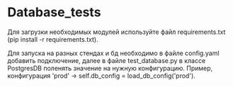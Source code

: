 # Database_tests

Для загрузки необходимых модулей используйте файл requirements.txt (pip install -r requirements.txt).

Для запуска на разных стендах и бд необходимо в файле config.yaml добавить подключение, далее в файле test_database.py в классе PostgresDB поленять значение на нужную конфигурацию.
Пример, конфигурация 'prod' -> self.db_config = load_db_config('prod').


